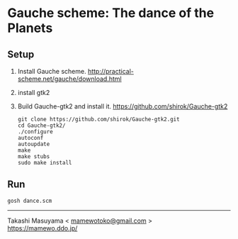 Gauche scheme: The dance of the Planets
=========================================

Setup
------

1. Install Gauche scheme.
   http://practical-scheme.net/gauche/download.html
2. install gtk2
3. Build Gauche-gtk2 and install it.
   https://github.com/shirok/Gauche-gtk2

    ```
    git clone https://github.com/shirok/Gauche-gtk2.git
    cd Gauche-gtk2/
    ./configure
    autoconf
    autoupdate
    make
    make stubs
    sudo make install
    ```

Run
-----

```
gosh dance.scm
```

----
Takashi Masuyama < mamewotoko@gmail.com >  
https://mamewo.ddo.jp/
